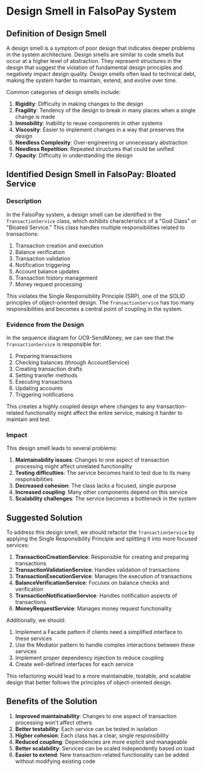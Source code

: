 # Design Smell in FalsoPay System

## Definition of Design Smell

A design smell is a symptom of poor design that indicates deeper problems in the system architecture. Design smells are similar to code smells but occur at a higher level of abstraction. They represent structures in the design that suggest the violation of fundamental design principles and negatively impact design quality. Design smells often lead to technical debt, making the system harder to maintain, extend, and evolve over time.

Common categories of design smells include:

1. **Rigidity**: Difficulty in making changes to the design
2. **Fragility**: Tendency of the design to break in many places when a single change is made
3. **Immobility**: Inability to reuse components in other systems
4. **Viscosity**: Easier to implement changes in a way that preserves the design
5. **Needless Complexity**: Over-engineering or unnecessary abstraction
6. **Needless Repetition**: Repeated structures that could be unified
7. **Opacity**: Difficulty in understanding the design

## Identified Design Smell in FalsoPay: Bloated Service

### Description

In the FalsoPay system, a design smell can be identified in the `TransactionService` class, which exhibits characteristics of a "God Class" or "Bloated Service." This class handles multiple responsibilities related to transactions:

1. Transaction creation and execution
2. Balance verification
3. Transaction validation
4. Notification triggering
5. Account balance updates
6. Transaction history management
7. Money request processing

This violates the Single Responsibility Principle (SRP), one of the SOLID principles of object-oriented design. The `TransactionService` has too many responsibilities and becomes a central point of coupling in the system.

### Evidence from the Design

In the sequence diagram for UC9-SendMoney, we can see that the `TransactionService` is responsible for:

1. Preparing transactions
2. Checking balances (through AccountService)
3. Creating transaction drafts
4. Setting transfer methods
5. Executing transactions
6. Updating accounts
7. Triggering notifications

This creates a highly coupled design where changes to any transaction-related functionality might affect the entire service, making it harder to maintain and test.

### Impact

This design smell leads to several problems:

1. **Maintainability issues**: Changes to one aspect of transaction processing might affect unrelated functionality
2. **Testing difficulties**: The service becomes hard to test due to its many responsibilities
3. **Decreased cohesion**: The class lacks a focused, single purpose
4. **Increased coupling**: Many other components depend on this service
5. **Scalability challenges**: The service becomes a bottleneck in the system

## Suggested Solution

To address this design smell, we should refactor the `TransactionService` by applying the Single Responsibility Principle and splitting it into more focused services:

1. **TransactionCreationService**: Responsible for creating and preparing transactions
2. **TransactionValidationService**: Handles validation of transactions
3. **TransactionExecutionService**: Manages the execution of transactions
4. **BalanceVerificationService**: Focuses on balance checks and verification
5. **TransactionNotificationService**: Handles notification aspects of transactions
6. **MoneyRequestService**: Manages money request functionality

Additionally, we should:

1. Implement a Facade pattern if clients need a simplified interface to these services
2. Use the Mediator pattern to handle complex interactions between these services
3. Implement proper dependency injection to reduce coupling
4. Create well-defined interfaces for each service

This refactoring would lead to a more maintainable, testable, and scalable design that better follows the principles of object-oriented design.

## Benefits of the Solution

1. **Improved maintainability**: Changes to one aspect of transaction processing won't affect others
2. **Better testability**: Each service can be tested in isolation
3. **Higher cohesion**: Each class has a clear, single responsibility
4. **Reduced coupling**: Dependencies are more explicit and manageable
5. **Better scalability**: Services can be scaled independently based on load
6. **Easier to extend**: New transaction-related functionality can be added without modifying existing code 